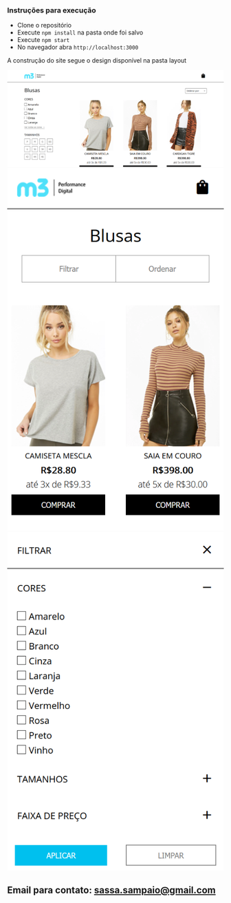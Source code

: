 ### Instruções para execução

- Clone o repositório
- Execute `npm install` na pasta onde foi salvo
- Execute `npm start`
- No navegador abra `http://localhost:3000`

A construção do site segue o design disponível na pasta layout

<img src="./src/img/desktop.png">
<img src="./src/img/mobile.png">
<img src="./src/img/mobile_filters.png">

## Email para contato: sassa.sampaio@gmail.com
